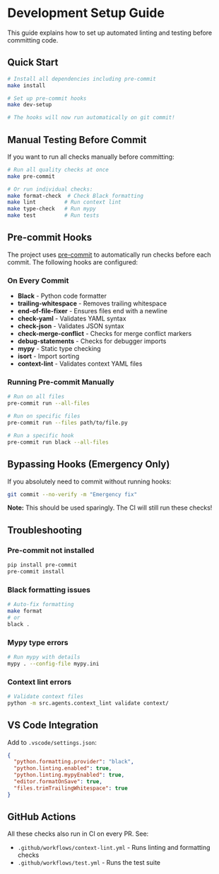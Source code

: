 # Development Setup Guide

This guide explains how to set up automated linting and testing before committing code.

## Quick Start

```bash
# Install all dependencies including pre-commit
make install

# Set up pre-commit hooks
make dev-setup

# The hooks will now run automatically on git commit!
```

## Manual Testing Before Commit

If you want to run all checks manually before committing:

```bash
# Run all quality checks at once
make pre-commit

# Or run individual checks:
make format-check  # Check Black formatting
make lint         # Run context lint
make type-check   # Run mypy
make test         # Run tests
```

## Pre-commit Hooks

The project uses [pre-commit](https://pre-commit.com/) to automatically run checks before each commit. The following hooks are configured:

### On Every Commit
- **Black** - Python code formatter
- **trailing-whitespace** - Removes trailing whitespace
- **end-of-file-fixer** - Ensures files end with a newline
- **check-yaml** - Validates YAML syntax
- **check-json** - Validates JSON syntax
- **check-merge-conflict** - Checks for merge conflict markers
- **debug-statements** - Checks for debugger imports
- **mypy** - Static type checking
- **isort** - Import sorting
- **context-lint** - Validates context YAML files

### Running Pre-commit Manually

```bash
# Run on all files
pre-commit run --all-files

# Run on specific files
pre-commit run --files path/to/file.py

# Run a specific hook
pre-commit run black --all-files
```

## Bypassing Hooks (Emergency Only)

If you absolutely need to commit without running hooks:

```bash
git commit --no-verify -m "Emergency fix"
```

**Note:** This should be used sparingly. The CI will still run these checks!

## Troubleshooting

### Pre-commit not installed
```bash
pip install pre-commit
pre-commit install
```

### Black formatting issues
```bash
# Auto-fix formatting
make format
# or
black .
```

### Mypy type errors
```bash
# Run mypy with details
mypy . --config-file mypy.ini
```

### Context lint errors
```bash
# Validate context files
python -m src.agents.context_lint validate context/
```

## VS Code Integration

Add to `.vscode/settings.json`:

```json
{
  "python.formatting.provider": "black",
  "python.linting.enabled": true,
  "python.linting.mypyEnabled": true,
  "editor.formatOnSave": true,
  "files.trimTrailingWhitespace": true
}
```

## GitHub Actions

All these checks also run in CI on every PR. See:
- `.github/workflows/context-lint.yml` - Runs linting and formatting checks
- `.github/workflows/test.yml` - Runs the test suite
